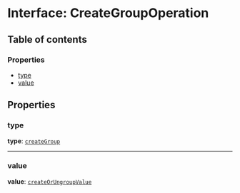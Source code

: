 # Interface: CreateGroupOperation

## Table of contents

### Properties

* [type](/en/auto-docs/editor/interfaces/CreateGroupOperation.md#type)
* [value](/en/auto-docs/editor/interfaces/CreateGroupOperation.md#value)

## Properties

### type

**type**: [`createGroup`](/en/auto-docs/editor/enums/OperationType.md#creategroup)

***

### value

**value**: [`createOrUngroupValue`](/en/auto-docs/editor/interfaces/createOrUngroupValue.md)
